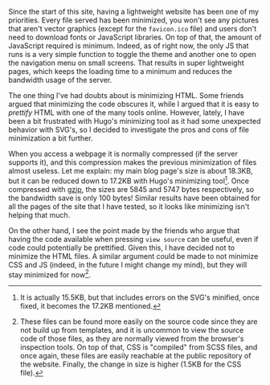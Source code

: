 <!-- title: A lightweight website -->
<!-- slug: lightweight-website -->
<!-- categories: Personal domain -->
<!-- date: 2020-03-12T00:00:00Z -->

Since the start of this site, having a lightweight website has been one of my
priorities. Every file served has been minimized, you won't see any pictures
that aren't vector graphics (except for the `favicon.ico` file) and users don't
need to download fonts or JavaScript libraries. On top of that, the amount of
JavaScript required is minimum. Indeed, as of right now, the only JS that runs
is a very simple function to toggle the theme and another one to open the
navigation menu on small screens. That results in super lightweight pages, which
keeps the loading time to a minimum and reduces the bandwidth usage of the
server.

The one thing I've had doubts about is minimizing HTML. Some friends argued that
minimizing the code obscures it, while I argued that it is easy to *prettify*
HTML with one of the many tools online. However, lately, I have been a bit
frustrated with Hugo's minimizing tool as it had some unexpected behavior with
SVG's, so I decided to investigate the pros and cons of file minimization a bit
further.

When you access a webpage it is normally compressed (if the server supports it),
and this compression makes the previous minimization of files almost useless.
Let me explain: my main blog page's size is about 18.3KB, but it can be reduced
down to 17.2KB with Hugo's minimizing tool[^errors]. Once compressed with
[gzip][gz], the sizes are 5845 and 5747 bytes respectively, so the bandwidth
save is only 100 bytes! Similar results have been obtained for all the pages of
the site that I have tested, so it looks like minimizing isn't helping that
much.

[^errors]: It is actually 15.5KB, but that includes errors on the SVG's
  minified, once fixed, it becomes the 17.2KB mentioned.

On the other hand, I see the point made by the friends who argue that having the
code available when pressing `view source` can be useful, even if code could
potentially be prettified. Given this, I have decided not to minimize the HTML
files. A similar argument could be made to not minimize CSS and JS (indeed, in
the future I might change my mind), but they will stay minimized for
now[^css-js].

[^css-js]: These files can be found more easily on the source code since they
  are not build up from templates, and it is uncommon to view the source code of
  those files, as they are normally viewed from the browser's inspection tools.
  On top of that, CSS is "compiled" from SCSS files, and once again, these files
  are easily reachable at the public repository of the website. Finally, the
  change in size is higher (1.5KB for the CSS file).


[gz]: <https://en.wikipedia.org/wiki/Gzip> "gzip — Wikipedia"
